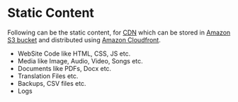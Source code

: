 
# Static Content
Following can be the static content, for [CDN](CDNs.md) which can be stored in [Amazon S3 bucket](../../2_AWS/7_StorageServices/3_ObjectStorageS3/Readme.md) and distributed using [Amazon Cloudfront](../../2_AWS/1_NetworkingAndContentDelivery/1_EdgeNetworking/AmazonCloudFront.md).
- WebSite Code like HTML, CSS, JS etc.
- Media like Image, Audio, Video, Songs etc.
- Documents like PDFs, Docx etc.
- Translation Files etc.
- Backups, CSV files etc.
- Logs
